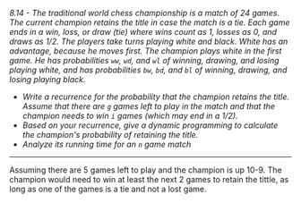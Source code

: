 *8.14 - The traditional world chess championship is a match of 24 games. The current champion retains the title in case the match is a tie. Each game ends in a win, loss, or draw (tie) where wins count as 1, losses as 0, and draws as 1/2. The players take turns playing white and black. White has an advantage, because he moves first. The champion plays white in the first game. He has probabilities `ww`, `wd`, and `wl` of winning, drawing, and losing playing white, and has probabilities `bw`, `bd`, and `bl` of winning, drawing, and losing playing black.*
- *Write a recurrence for the probability that the champion retains the title. Assume that there are `g` games left to play in the match and that the champion needs to win `i` games (which may end in a 1/2).*
- *Based on your recurrence, give a dynamic programming to calculate the champion's probability of retaining the title.*
- *Analyze its running time for an `n` game match*
***
Assuming there are 5 games left to play and the champion is up 10-9. The champion would need to win at least the next 2 games to retain the tittle, as long as one of the games is a tie and not a lost game.
